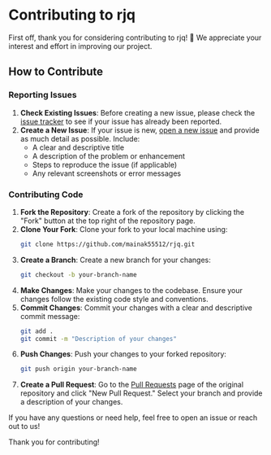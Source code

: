 # Contributing to rjq

First off, thank you for considering contributing to rjq! 🎉 We appreciate your interest and effort in improving our project.

## How to Contribute

### Reporting Issues

1. **Check Existing Issues**: Before creating a new issue, please check the [issue tracker](https://github.com/mainak55512/rjq/issues) to see if your issue has already been reported.
2. **Create a New Issue**: If your issue is new, [open a new issue](https://github.com/mainak55512/rjq/issues/new) and provide as much detail as possible. Include:
   - A clear and descriptive title
   - A description of the problem or enhancement
   - Steps to reproduce the issue (if applicable)
   - Any relevant screenshots or error messages

### Contributing Code

1. **Fork the Repository**: Create a fork of the repository by clicking the "Fork" button at the top right of the repository page.
2. **Clone Your Fork**: Clone your fork to your local machine using:
   ```bash
   git clone https://github.com/mainak55512/rjq.git
   ```
3. **Create a Branch**: Create a new branch for your changes:
   ```bash
   git checkout -b your-branch-name
   ```
4. **Make Changes**: Make your changes to the codebase. Ensure your changes follow the existing code style and conventions.
5. **Commit Changes**: Commit your changes with a clear and descriptive commit message:
   ```bash
   git add .
   git commit -m "Description of your changes"
   ```
6. **Push Changes**: Push your changes to your forked repository:
   ```bash
   git push origin your-branch-name
   ```
7. **Create a Pull Request**: Go to the [Pull Requests](https://github.com/mainak55512/rjq/pulls) page of the original repository and click "New Pull Request." Select your branch and provide a description of your changes.


If you have any questions or need help, feel free to open an issue or reach out to us!

Thank you for contributing!

